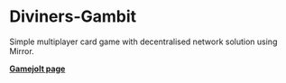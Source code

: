 # Diviners-Gambit
 
Simple multiplayer card game with decentralised network solution using Mirror.

**[Gamejolt page](https://gamejolt.com/games/diviners-gambit/978448)**
